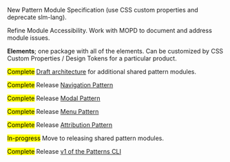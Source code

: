 
New Pattern Module Specification (use CSS custom properties and deprecate slm-lang).

Refine Module Accessibility. Work with MOPD to document and address module issues.

**Elements**; one package with all of the elements. Can be customized by CSS Custom Properties / Design Tokens for a particular product.

<mark class="badge">Complete</mark> [Draft architecture](https://www.figma.com/file/jpvfMN4UETOvjQG9EJoH4n/Patterns-Architecture?node-id=0%3A1) for additional shared pattern modules.

<mark class="badge">Complete</mark> Release [Navigation Pattern](https://github.com/NYCOpportunity/pattern-navigation)

<mark class="badge">Complete</mark> Release [Modal Pattern](https://github.com/NYCOpportunity/pattern-modal)

<mark class="badge">Complete</mark> Release [Menu Pattern](https://github.com/NYCOpportunity/pattern-menu)

<mark class="badge">Complete</mark> Release [Attribution Pattern](https://github.com/NYCOpportunity/pattern-attribution)

<mark class="badge">In-progress</mark> Move to releasing shared pattern modules.

<mark class="badge">Complete</mark> Release [v1 of the Patterns CLI](https://github.com/CityOfNewYork/patterns-cli/releases/tag/v1.0.0)
